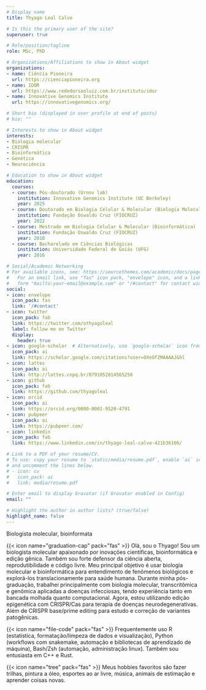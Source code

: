 ```yaml
---
# Display name
title: Thyago Leal Calvo

# Is this the primary user of the site?
superuser: true

# Role/position/tagline
role: MSc, PhD

# Organizations/Affiliations to show in About widget
organizations:
- name: Ciência Pioneira
  url: https://cienciapioneira.org
- name: IDOR
  url: https://www.rededorsaoluiz.com.br/instituto/idor
- name: Innovative Genomics Institute
  url: https://innovativegenomics.org/

# Short bio (displayed in user profile at end of posts)
# bio: ""

# Interests to show in About widget
interests:
- Biologia molecular
- CRISPR
- Bioinformática
- Genética
- Neurociência

# Education to show in About widget
education:
  courses:
  - course: Pós-doutorado (Urnov lab)
    institution: Innovative Genomics Institute (UC Berkeley)
    year: 2025
  - course: Doutorado em Biologia Celular & Molecular (Biologia Molecular)
    institution: Fundação Oswaldo Cruz (FIOCRUZ)
    year: 2022
  - course: Mestrado em Biologia Celular & Molecular (Bioinformática)
    institution: Fundação Oswaldo Cruz (FIOCRUZ)
    year: 2018
  - course: Bacharelado em Ciências Biológicas
    institution: Universidade Federal de Goiás (UFG)
    year: 2016

# Social/Academic Networking
# For available icons, see: https://sourcethemes.com/academic/docs/page-builder/#icons
#   For an email link, use "fas" icon pack, "envelope" icon, and a link in the
#   form "mailto:your-email@example.com" or "/#contact" for contact widget.
social:
- icon: envelope
  icon_pack: fas
  link: '/#contact'
- icon: twitter
  icon_pack: fab
  link: https://twitter.com/othyagoleal
  label: Follow me on Twitter
  display:
    header: true
- icon: google-scholar  # Alternatively, use `google-scholar` icon from `ai` icon pack
  icon_pack: ai
  link: https://scholar.google.com/citations?user=OXeOfZMAAAAJ&hl
- icon: lattes
  icon_pack: ai
  link: http://lattes.cnpq.br/8791052014565250
- icon: github
  icon_pack: fab
  link: https://github.com/thyagoleal
- icon: orcid
  icon_pack: ai
  link: https://orcid.org/0000-0001-9520-4791
- icon: pubpeer
  icon_pack: ai
  link: https://pubpeer.com/ 
- icon: linkedin
  icon_pack: fab
  link: https://www.linkedin.com/in/thyago-leal-calvo-421b36166/

# Link to a PDF of your resume/CV.
# To use: copy your resume to `static/media/resume.pdf`, enable `ai` icons in `params.toml`, 
# and uncomment the lines below.
# - icon: cv
#   icon_pack: ai
#   link: media/resume.pdf

# Enter email to display Gravatar (if Gravatar enabled in Config)
email: ""

# Highlight the author in author lists? (true/false)
highlight_name: false
---
```

Biologista molecular, bioinformata

{{< icon name="graduation-cap" pack="fas" >}} Olá, sou o Thyago! Sou um biologista molecular apaixonado por inovações científicas, bioinformática e edição gênica. Também sou forte defensor da ciência aberta, reprodutibilidade e código livre. Meu principal objetivo é usar biologia molecular e bioinformática para entendimento de fenômenos biológicos e explorá-los translacionamente para saúde humana. Durante minha pós-graduação, trabalhei principalmente com biologia molecular, transcritômica e genômica aplicadas a doenças infecciosas, tendo experiência tanto em bancada molhada quanto computacional. Agora, estou utilizando edição epigenética com CRISPR/Cas para terapia de doenças neurodegenerativas. Além de CRISPR base/prime editing para estudo e correção de variantes patogênicas.

{{< icon name="file-code" pack="fas" >}} Frequentemente uso R (estatística, formatação/limpeza de dados e visualização), Python (workflows com snakemake, automação e bibliotecas de aprendizado de máquina), Bash/Zsh (automação, administração linux). Também sou entusiasta em C++ e Rust.  

{{< icon name="tree" pack="fas" >}} Meus hobbies favoritos são fazer trilhas, pintura a óleo, esportes ao ar livre, música, animais de estimação e aprender coisas novas. 

<!-- {{< icon name="download" pack="fas" >}} Download my {{< staticref "media/demo_resume.pdf" "newtab" >}}resumé{{< /staticref >}}. -->
